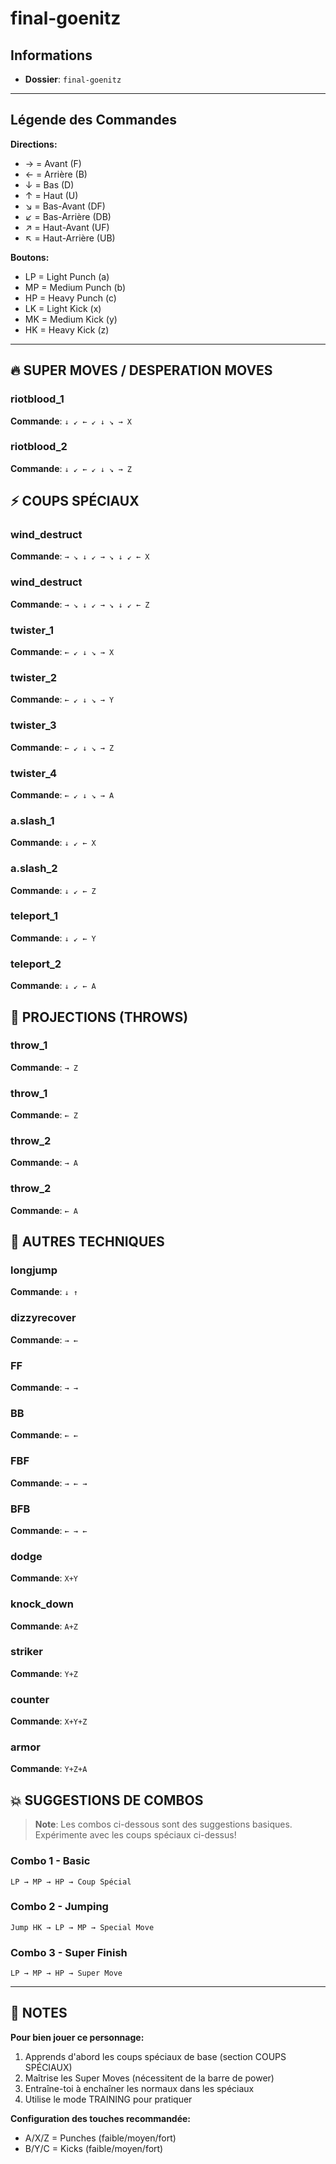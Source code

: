 # final-goenitz

## Informations
- **Dossier**: `final-goenitz`

---

## Légende des Commandes

**Directions:**
- → = Avant (F)
- ← = Arrière (B)
- ↓ = Bas (D)
- ↑ = Haut (U)
- ↘ = Bas-Avant (DF)
- ↙ = Bas-Arrière (DB)
- ↗ = Haut-Avant (UF)
- ↖ = Haut-Arrière (UB)

**Boutons:**
- LP = Light Punch (a)
- MP = Medium Punch (b)
- HP = Heavy Punch (c)
- LK = Light Kick (x)
- MK = Medium Kick (y)
- HK = Heavy Kick (z)

---

## 🔥 SUPER MOVES / DESPERATION MOVES

### riotblood_1
**Commande**: `↓ ↙ ← ↙ ↓ ↘ → X`

### riotblood_2
**Commande**: `↓ ↙ ← ↙ ↓ ↘ → Z`


## ⚡ COUPS SPÉCIAUX

### wind_destruct
**Commande**: `→ ↘ ↓ ↙ → ↘ ↓ ↙ ← X`

### wind_destruct
**Commande**: `→ ↘ ↓ ↙ → ↘ ↓ ↙ ← Z`

### twister_1
**Commande**: `← ↙ ↓ ↘ → X`

### twister_2
**Commande**: `← ↙ ↓ ↘ → Y`

### twister_3
**Commande**: `← ↙ ↓ ↘ → Z`

### twister_4
**Commande**: `← ↙ ↓ ↘ → A`

### a.slash_1
**Commande**: `↓ ↙ ← X`

### a.slash_2
**Commande**: `↓ ↙ ← Z`

### teleport_1
**Commande**: `↓ ↙ ← Y`

### teleport_2
**Commande**: `↓ ↙ ← A`


## 🤜 PROJECTIONS (THROWS)

### throw_1
**Commande**: `→ Z`

### throw_1
**Commande**: `← Z`

### throw_2
**Commande**: `→ A`

### throw_2
**Commande**: `← A`


## 🎯 AUTRES TECHNIQUES

### longjump
**Commande**: `↓ ↑`

### dizzyrecover
**Commande**: `→ ←`

### FF
**Commande**: `→ →`

### BB
**Commande**: `← ←`

### FBF
**Commande**: `→ ← →`

### BFB
**Commande**: `← → ←`

### dodge
**Commande**: `X+Y`

### knock_down
**Commande**: `A+Z`

### striker
**Commande**: `Y+Z`

### counter
**Commande**: `X+Y+Z`

### armor
**Commande**: `Y+Z+A`


## 💥 SUGGESTIONS DE COMBOS

> **Note**: Les combos ci-dessous sont des suggestions basiques. Expérimente avec les coups spéciaux ci-dessus!

### Combo 1 - Basic
```
LP → MP → HP → Coup Spécial
```

### Combo 2 - Jumping
```
Jump HK → LP → MP → Special Move
```

### Combo 3 - Super Finish
```
LP → MP → HP → Super Move
```

---

## 📝 NOTES

**Pour bien jouer ce personnage:**
1. Apprends d'abord les coups spéciaux de base (section COUPS SPÉCIAUX)
2. Maîtrise les Super Moves (nécessitent de la barre de power)
3. Entraîne-toi à enchaîner les normaux dans les spéciaux
4. Utilise le mode TRAINING pour pratiquer

**Configuration des touches recommandée:**
- A/X/Z = Punches (faible/moyen/fort)
- B/Y/C = Kicks (faible/moyen/fort)

